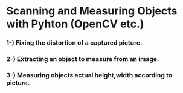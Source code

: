 # Scanning and Measuring Objects with Pyhton (OpenCV etc.)

### 1-) Fixing the distortion of a captured picture.

### 2-) Extracting an object to measure from an image.

### 3-) Measuring objects actual height,width according to picture.
